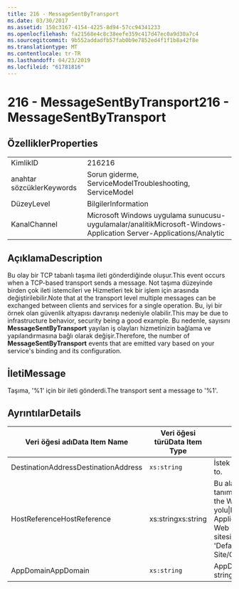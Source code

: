 ```yaml
---
title: 216 - MessageSentByTransport
ms.date: 03/30/2017
ms.assetid: 150c3167-4154-4225-8d94-57cc94341233
ms.openlocfilehash: fa21568e4c8c38eefe359c417d47ec0a9d30a7c4
ms.sourcegitcommit: 9b552addadfb57fab0b9e7852ed4f1f1b8a42f8e
ms.translationtype: MT
ms.contentlocale: tr-TR
ms.lasthandoff: 04/23/2019
ms.locfileid: "61781816"
---
```

# <a name="216---messagesentbytransport"></a><span data-ttu-id="1ef52-102">216 - MessageSentByTransport</span><span class="sxs-lookup"><span data-stu-id="1ef52-102">216 - MessageSentByTransport</span></span>
## <a name="properties"></a><span data-ttu-id="1ef52-103">Özellikler</span><span class="sxs-lookup"><span data-stu-id="1ef52-103">Properties</span></span>  
  
|||  
|-|-|  
|<span data-ttu-id="1ef52-104">Kimlik</span><span class="sxs-lookup"><span data-stu-id="1ef52-104">ID</span></span>|<span data-ttu-id="1ef52-105">216</span><span class="sxs-lookup"><span data-stu-id="1ef52-105">216</span></span>|  
|<span data-ttu-id="1ef52-106">anahtar sözcükler</span><span class="sxs-lookup"><span data-stu-id="1ef52-106">Keywords</span></span>|<span data-ttu-id="1ef52-107">Sorun giderme, ServiceModel</span><span class="sxs-lookup"><span data-stu-id="1ef52-107">Troubleshooting, ServiceModel</span></span>|  
|<span data-ttu-id="1ef52-108">Düzey</span><span class="sxs-lookup"><span data-stu-id="1ef52-108">Level</span></span>|<span data-ttu-id="1ef52-109">Bilgiler</span><span class="sxs-lookup"><span data-stu-id="1ef52-109">Information</span></span>|  
|<span data-ttu-id="1ef52-110">Kanal</span><span class="sxs-lookup"><span data-stu-id="1ef52-110">Channel</span></span>|<span data-ttu-id="1ef52-111">Microsoft Windows uygulama sunucusu-uygulamalar/analitik</span><span class="sxs-lookup"><span data-stu-id="1ef52-111">Microsoft-Windows-Application Server-Applications/Analytic</span></span>|  
  
## <a name="description"></a><span data-ttu-id="1ef52-112">Açıklama</span><span class="sxs-lookup"><span data-stu-id="1ef52-112">Description</span></span>  
 <span data-ttu-id="1ef52-113">Bu olay bir TCP tabanlı taşıma ileti gönderdiğinde oluşur.</span><span class="sxs-lookup"><span data-stu-id="1ef52-113">This event occurs when a TCP-based transport sends a message.</span></span> <span data-ttu-id="1ef52-114">Not taşıma düzeyinde birden çok ileti istemcileri ve Hizmetleri tek bir işlem için arasında değiştirilebilir.</span><span class="sxs-lookup"><span data-stu-id="1ef52-114">Note that at the transport level multiple messages can be exchanged between clients and services for a single operation.</span></span> <span data-ttu-id="1ef52-115">Bu, iyi bir örnek olan güvenlik altyapısı davranışı nedeniyle olabilir.</span><span class="sxs-lookup"><span data-stu-id="1ef52-115">This may be due to infrastructure behavior, security being a good example.</span></span> <span data-ttu-id="1ef52-116">Bu nedenle, sayısını **MessageSentByTransport** yayılan iş olayları hizmetinizin bağlama ve yapılandırmasına bağlı olarak değişir.</span><span class="sxs-lookup"><span data-stu-id="1ef52-116">Therefore, the number of **MessageSentByTransport** events that are emitted vary based on your service's binding and its configuration.</span></span>  
  
## <a name="message"></a><span data-ttu-id="1ef52-117">İleti</span><span class="sxs-lookup"><span data-stu-id="1ef52-117">Message</span></span>  
 <span data-ttu-id="1ef52-118">Taşıma, '%1' için bir ileti gönderdi.</span><span class="sxs-lookup"><span data-stu-id="1ef52-118">The transport sent a message to '%1'.</span></span>  
  
## <a name="details"></a><span data-ttu-id="1ef52-119">Ayrıntılar</span><span class="sxs-lookup"><span data-stu-id="1ef52-119">Details</span></span>  
  
|<span data-ttu-id="1ef52-120">Veri öğesi adı</span><span class="sxs-lookup"><span data-stu-id="1ef52-120">Data Item Name</span></span>|<span data-ttu-id="1ef52-121">Veri öğesi türü</span><span class="sxs-lookup"><span data-stu-id="1ef52-121">Data Item Type</span></span>|<span data-ttu-id="1ef52-122">Açıklama</span><span class="sxs-lookup"><span data-stu-id="1ef52-122">Description</span></span>|  
|--------------------|--------------------|-----------------|  
|<span data-ttu-id="1ef52-123">DestinationAddress</span><span class="sxs-lookup"><span data-stu-id="1ef52-123">DestinationAddress</span></span>|`xs:string`|<span data-ttu-id="1ef52-124">İstek iletisi gönderildiği adresi.</span><span class="sxs-lookup"><span data-stu-id="1ef52-124">The address that the request message was sent to.</span></span>|  
|<span data-ttu-id="1ef52-125">HostReference</span><span class="sxs-lookup"><span data-stu-id="1ef52-125">HostReference</span></span>|<span data-ttu-id="1ef52-126">xs:string</span><span class="sxs-lookup"><span data-stu-id="1ef52-126">xs:string</span></span>|<span data-ttu-id="1ef52-127">Bu alan, Web barındırılan hizmetleri, Web hiyerarşideki hizmet benzersiz olarak tanımlar.</span><span class="sxs-lookup"><span data-stu-id="1ef52-127">For Web-hosted services, this field uniquely identifies the service in the Web hierarchy.</span></span> <span data-ttu-id="1ef52-128">Biçimi olarak tanımlanan ' Web sitesi adı uygulamanın sanal yolu&#124;hizmet sanal yolu&#124;HizmetAdı '.</span><span class="sxs-lookup"><span data-stu-id="1ef52-128">Its format is defined as 'Web Site Name Application Virtual Path&#124;Service Virtual Path&#124;ServiceName'.</span></span> <span data-ttu-id="1ef52-129">Örnek: ' Varsayılan Web sitesi/CalculatorApplication&#124;/CalculatorService.svc&#124;CalculatorService'.</span><span class="sxs-lookup"><span data-stu-id="1ef52-129">Example: 'Default Web Site/CalculatorApplication&#124;/CalculatorService.svc&#124;CalculatorService'.</span></span>|  
|<span data-ttu-id="1ef52-130">AppDomain</span><span class="sxs-lookup"><span data-stu-id="1ef52-130">AppDomain</span></span>|`xs:string`|<span data-ttu-id="1ef52-131">AppDomain.CurrentDomain.FriendlyName tarafından döndürülen dize.</span><span class="sxs-lookup"><span data-stu-id="1ef52-131">The string returned by AppDomain.CurrentDomain.FriendlyName.</span></span>|
